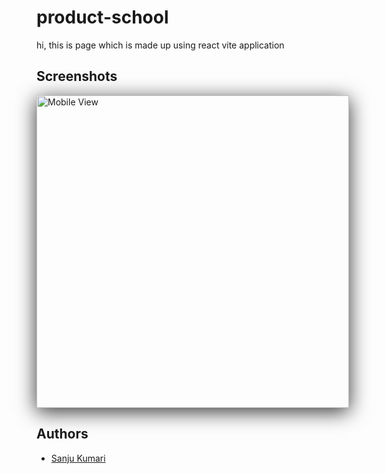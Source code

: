 # product-school
hi, this is page which is made up using react vite application

## Screenshots

<img src="./product-sschool/Screenshot 2024-06-20 143858.png" alt="Mobile View" width="500" 
style="box-shadow: 0px 6px 30px rgba(0, 0, 0, 0.8);">


## Authors

- [Sanju Kumari](https://github.com/sanjukumari-tech)
